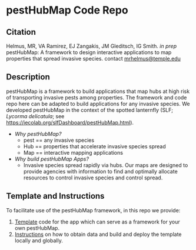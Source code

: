 # pestHubMap Code Repo

<!-- badges: start -->
<!-- badges: end -->

## Citation

Helmus, MR, VA Ramirez, EJ Zangakis, JM Gleditsch, IG Smith. *in prep* pestHubMap: A framework to design
interactive applications to map properties that spread invasive species. contact mrhelmus@temple.edu

## Description

pestHubMap is a framework to build applications that map hubs at high risk of
transporting invasive pests among properties. The framework and code repo here can be adapted to build applications for any invasive species. We developed pestHubMap in the context of the spotted lanternfly (SLF; *Lycorma
delicatula*; see https://iecolab.org/slfDashboard/pestHubMap.html).

-   *Why pestHubMap?*
    -   pest == any invasive species
    -   Hub == properties that accelerate invasive species spread
    -   Map == interactive mapping applications
-   *Why build pestHubMap Apps?*
    -   Invasive species spread rapidly via hubs. Our maps are designed to provide agencies with information to find and optimally allocate resources to control invasive species and control spread.

## Template and Instructions
To facilitate use of the pestHubMap framework, in this repo we provide:
1. <ins>Template</ins> code for the app which can serve as a framework for your own pestHubMap.
2. <ins>Instructions</ins> on how to obtain data and build and deploy the template locally and globally. 



